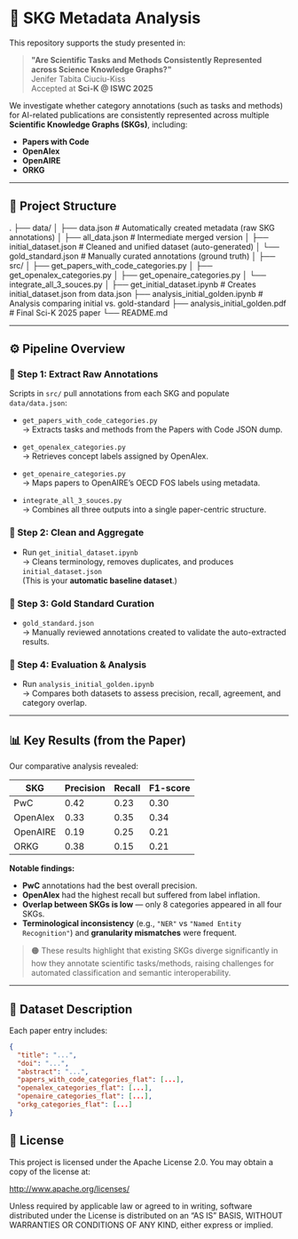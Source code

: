 # 🧠 SKG Metadata Analysis

This repository supports the study presented in:

> **"Are Scientific Tasks and Methods Consistently Represented across Science Knowledge Graphs?"**  
> Jenifer Tabita Ciuciu-Kiss  
> Accepted at **Sci-K @ ISWC 2025**

We investigate whether category annotations (such as tasks and methods) for AI-related publications are consistently represented across multiple **Scientific Knowledge Graphs (SKGs)**, including:
- **Papers with Code**
- **OpenAlex**
- **OpenAIRE**
- **ORKG**

---

## 📁 Project Structure

.
├── data/
│ ├── data.json # Automatically created metadata (raw SKG annotations)
│ ├── all_data.json # Intermediate merged version
│ ├── initial_dataset.json # Cleaned and unified dataset (auto-generated)
│ └── gold_standard.json # Manually curated annotations (ground truth)
│
├── src/
│ ├── get_papers_with_code_categories.py
│ ├── get_openalex_categories.py
│ ├── get_openaire_categories.py
│ └── integrate_all_3_souces.py
│
├── get_initial_dataset.ipynb # Creates initial_dataset.json from data.json
├── analysis_initial_golden.ipynb # Analysis comparing initial vs. gold-standard
├── analysis_initial_golden.pdf # Final Sci-K 2025 paper
└── README.md


---

## ⚙️ Pipeline Overview

### 🔹 Step 1: Extract Raw Annotations

Scripts in `src/` pull annotations from each SKG and populate `data/data.json`:

- `get_papers_with_code_categories.py`  
  → Extracts tasks and methods from the Papers with Code JSON dump.

- `get_openalex_categories.py`  
  → Retrieves concept labels assigned by OpenAlex.

- `get_openaire_categories.py`  
  → Maps papers to OpenAIRE’s OECD FOS labels using metadata.

- `integrate_all_3_souces.py`  
  → Combines all three outputs into a single paper-centric structure.

### 🔹 Step 2: Clean and Aggregate

- Run `get_initial_dataset.ipynb`  
  → Cleans terminology, removes duplicates, and produces `initial_dataset.json`  
  (This is your **automatic baseline dataset**.)

### 🔹 Step 3: Gold Standard Curation

- `gold_standard.json`  
  → Manually reviewed annotations created to validate the auto-extracted results.

### 🔹 Step 4: Evaluation & Analysis

- Run `analysis_initial_golden.ipynb`  
  → Compares both datasets to assess precision, recall, agreement, and category overlap.

---

## 📊 Key Results (from the Paper)

Our comparative analysis revealed:

| SKG         | Precision | Recall | F1-score |
|-------------|-----------|--------|----------|
| PwC         | 0.42      | 0.23   | 0.30     |
| OpenAlex    | 0.33      | 0.35   | 0.34     |
| OpenAIRE    | 0.19      | 0.25   | 0.21     |
| ORKG        | 0.38      | 0.15   | 0.21     |

**Notable findings:**
- **PwC** annotations had the best overall precision.
- **OpenAlex** had the highest recall but suffered from label inflation.
- **Overlap between SKGs is low** — only 8 categories appeared in all four SKGs.
- **Terminological inconsistency** (e.g., `"NER"` vs `"Named Entity Recognition"`) and **granularity mismatches** were frequent.

> 🟠 These results highlight that existing SKGs diverge significantly in how they annotate scientific tasks/methods, raising challenges for automated classification and semantic interoperability.

---

## 📁 Dataset Description

Each paper entry includes:

```json
{
  "title": "...",
  "doi": "...",
  "abstract": "...",
  "papers_with_code_categories_flat": [...],
  "openalex_categories_flat": [...],
  "openaire_categories_flat": [...],
  "orkg_categories_flat": [...]
}
```


## 📄 License

This project is licensed under the Apache License 2.0.
You may obtain a copy of the license at:

http://www.apache.org/licenses/

Unless required by applicable law or agreed to in writing, software distributed under the License is distributed on an “AS IS” BASIS, WITHOUT WARRANTIES OR CONDITIONS OF ANY KIND, either express or implied.